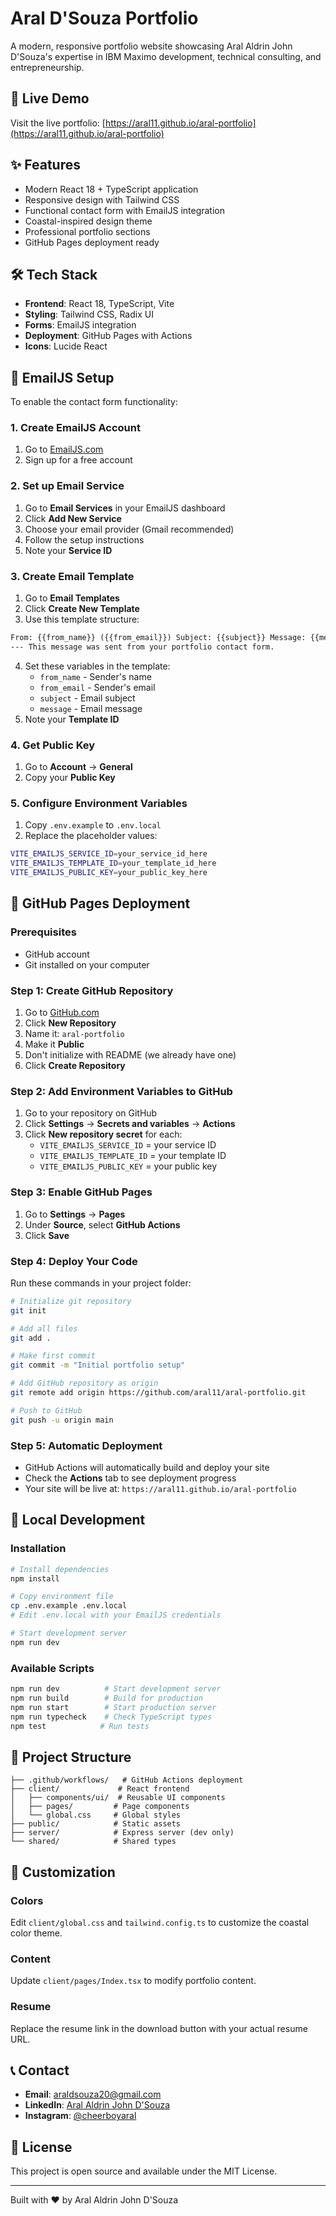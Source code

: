 # Aral D'Souza Portfolio

A modern, responsive portfolio website showcasing Aral Aldrin John D'Souza's expertise in IBM Maximo development, technical consulting, and entrepreneurship.

## 🚀 Live Demo

Visit the live portfolio: [https://aral11.github.io/aral-portfolio](https://aral11.github.io/aral-portfolio)

## ✨ Features

- Modern React 18 + TypeScript application
- Responsive design with Tailwind CSS
- Functional contact form with EmailJS integration
- Coastal-inspired design theme
- Professional portfolio sections
- GitHub Pages deployment ready

## 🛠️ Tech Stack

- **Frontend**: React 18, TypeScript, Vite
- **Styling**: Tailwind CSS, Radix UI
- **Forms**: EmailJS integration
- **Deployment**: GitHub Pages with Actions
- **Icons**: Lucide React

## 📧 EmailJS Setup

To enable the contact form functionality:

### 1. Create EmailJS Account

1. Go to [EmailJS.com](https://www.emailjs.com/)
2. Sign up for a free account

### 2. Set up Email Service

1. Go to **Email Services** in your EmailJS dashboard
2. Click **Add New Service**
3. Choose your email provider (Gmail recommended)
4. Follow the setup instructions
5. Note your **Service ID**

### 3. Create Email Template

1. Go to **Email Templates**
2. Click **Create New Template**
3. Use this template structure:

```html
From: {{from_name}} ({{from_email}}) Subject: {{subject}} Message: {{message}}
--- This message was sent from your portfolio contact form.
```

4. Set these variables in the template:
   - `from_name` - Sender's name
   - `from_email` - Sender's email
   - `subject` - Email subject
   - `message` - Email message
5. Note your **Template ID**

### 4. Get Public Key

1. Go to **Account** → **General**
2. Copy your **Public Key**

### 5. Configure Environment Variables

1. Copy `.env.example` to `.env.local`
2. Replace the placeholder values:

```bash
VITE_EMAILJS_SERVICE_ID=your_service_id_here
VITE_EMAILJS_TEMPLATE_ID=your_template_id_here
VITE_EMAILJS_PUBLIC_KEY=your_public_key_here
```

## 🚀 GitHub Pages Deployment

### Prerequisites

- GitHub account
- Git installed on your computer

### Step 1: Create GitHub Repository

1. Go to [GitHub.com](https://github.com)
2. Click **New Repository**
3. Name it: `aral-portfolio`
4. Make it **Public**
5. Don't initialize with README (we already have one)
6. Click **Create Repository**

### Step 2: Add Environment Variables to GitHub

1. Go to your repository on GitHub
2. Click **Settings** → **Secrets and variables** → **Actions**
3. Click **New repository secret** for each:
   - `VITE_EMAILJS_SERVICE_ID` = your service ID
   - `VITE_EMAILJS_TEMPLATE_ID` = your template ID
   - `VITE_EMAILJS_PUBLIC_KEY` = your public key

### Step 3: Enable GitHub Pages

1. Go to **Settings** → **Pages**
2. Under **Source**, select **GitHub Actions**
3. Click **Save**

### Step 4: Deploy Your Code

Run these commands in your project folder:

```bash
# Initialize git repository
git init

# Add all files
git add .

# Make first commit
git commit -m "Initial portfolio setup"

# Add GitHub repository as origin
git remote add origin https://github.com/aral11/aral-portfolio.git

# Push to GitHub
git push -u origin main
```

### Step 5: Automatic Deployment

- GitHub Actions will automatically build and deploy your site
- Check the **Actions** tab to see deployment progress
- Your site will be live at: `https://aral11.github.io/aral-portfolio`

## 🔧 Local Development

### Installation

```bash
# Install dependencies
npm install

# Copy environment file
cp .env.example .env.local
# Edit .env.local with your EmailJS credentials

# Start development server
npm run dev
```

### Available Scripts

```bash
npm run dev          # Start development server
npm run build        # Build for production
npm run start        # Start production server
npm run typecheck    # Check TypeScript types
npm test            # Run tests
```

## 📁 Project Structure

```
├── .github/workflows/   # GitHub Actions deployment
├── client/             # React frontend
│   ├── components/ui/  # Reusable UI components
│   ├── pages/         # Page components
│   └── global.css     # Global styles
├── public/            # Static assets
├── server/            # Express server (dev only)
└── shared/            # Shared types
```

## 🎨 Customization

### Colors

Edit `client/global.css` and `tailwind.config.ts` to customize the coastal color theme.

### Content

Update `client/pages/Index.tsx` to modify portfolio content.

### Resume

Replace the resume link in the download button with your actual resume URL.

## 📞 Contact

- **Email**: araldsouza20@gmail.com
- **LinkedIn**: [Aral Aldrin John D'Souza](https://www.linkedin.com/in/aral-aldrin-john-d-souza-bb901218a)
- **Instagram**: [@cheerboyaral](https://www.instagram.com/cheerboyaral)

## 📄 License

This project is open source and available under the MIT License.

---

Built with ❤️ by Aral Aldrin John D'Souza
